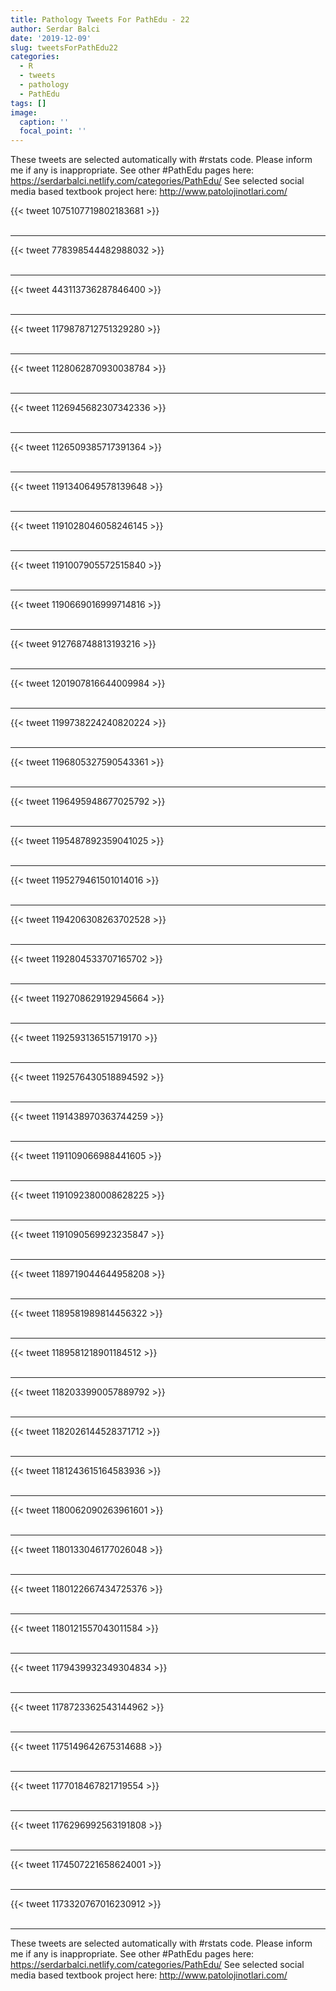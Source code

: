 ```yaml
---
title: Pathology Tweets For PathEdu - 22
author: Serdar Balci
date: '2019-12-09'
slug: tweetsForPathEdu22
categories:
  - R
  - tweets
  - pathology
  - PathEdu
tags: []
image:
  caption: ''
  focal_point: ''
---
```



These tweets are selected automatically with #rstats code. Please inform me if any is inappropriate.
See other #PathEdu pages here: https://serdarbalci.netlify.com/categories/PathEdu/ 
See selected social media based textbook project here: http://www.patolojinotlari.com/

{{< tweet 1075107719802183681 >}}
<br>
<br>
<hr>
{{< tweet 778398544482988032 >}}
<br>
<br>
<hr>
{{< tweet 443113736287846400 >}}
<br>
<br>
<hr>
{{< tweet 1179878712751329280 >}}
<br>
<br>
<hr>
{{< tweet 1128062870930038784 >}}
<br>
<br>
<hr>
{{< tweet 1126945682307342336 >}}
<br>
<br>
<hr>
{{< tweet 1126509385717391364 >}}
<br>
<br>
<hr>
{{< tweet 1191340649578139648 >}}
<br>
<br>
<hr>
{{< tweet 1191028046058246145 >}}
<br>
<br>
<hr>
{{< tweet 1191007905572515840 >}}
<br>
<br>
<hr>
{{< tweet 1190669016999714816 >}}
<br>
<br>
<hr>
{{< tweet 912768748813193216 >}}
<br>
<br>
<hr>
{{< tweet 1201907816644009984 >}}
<br>
<br>
<hr>
{{< tweet 1199738224240820224 >}}
<br>
<br>
<hr>
{{< tweet 1196805327590543361 >}}
<br>
<br>
<hr>
{{< tweet 1196495948677025792 >}}
<br>
<br>
<hr>
{{< tweet 1195487892359041025 >}}
<br>
<br>
<hr>
{{< tweet 1195279461501014016 >}}
<br>
<br>
<hr>
{{< tweet 1194206308263702528 >}}
<br>
<br>
<hr>
{{< tweet 1192804533707165702 >}}
<br>
<br>
<hr>
{{< tweet 1192708629192945664 >}}
<br>
<br>
<hr>
{{< tweet 1192593136515719170 >}}
<br>
<br>
<hr>
{{< tweet 1192576430518894592 >}}
<br>
<br>
<hr>
{{< tweet 1191438970363744259 >}}
<br>
<br>
<hr>
{{< tweet 1191109066988441605 >}}
<br>
<br>
<hr>
{{< tweet 1191092380008628225 >}}
<br>
<br>
<hr>
{{< tweet 1191090569923235847 >}}
<br>
<br>
<hr>
{{< tweet 1189719044644958208 >}}
<br>
<br>
<hr>
{{< tweet 1189581989814456322 >}}
<br>
<br>
<hr>
{{< tweet 1189581218901184512 >}}
<br>
<br>
<hr>
{{< tweet 1182033990057889792 >}}
<br>
<br>
<hr>
{{< tweet 1182026144528371712 >}}
<br>
<br>
<hr>
{{< tweet 1181243615164583936 >}}
<br>
<br>
<hr>
{{< tweet 1180062090263961601 >}}
<br>
<br>
<hr>
{{< tweet 1180133046177026048 >}}
<br>
<br>
<hr>
{{< tweet 1180122667434725376 >}}
<br>
<br>
<hr>
{{< tweet 1180121557043011584 >}}
<br>
<br>
<hr>
{{< tweet 1179439932349304834 >}}
<br>
<br>
<hr>
{{< tweet 1178723362543144962 >}}
<br>
<br>
<hr>
{{< tweet 1175149642675314688 >}}
<br>
<br>
<hr>
{{< tweet 1177018467821719554 >}}
<br>
<br>
<hr>
{{< tweet 1176296992563191808 >}}
<br>
<br>
<hr>
{{< tweet 1174507221658624001 >}}
<br>
<br>
<hr>
{{< tweet 1173320767016230912 >}}
<br>
<br>
<hr>


These tweets are selected automatically with #rstats code. Please inform me if any is inappropriate.
See other #PathEdu pages here: https://serdarbalci.netlify.com/categories/PathEdu/ 
See selected social media based textbook project here: http://www.patolojinotlari.com/
